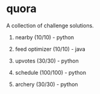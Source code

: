 # quora
A collection of challenge solutions.

1. nearby (10/10) - python

2. feed optimizer (10/10) - java

3. upvotes (30/30) - python

4. schedule (100/100) - python

5. archery (30/30) - python
